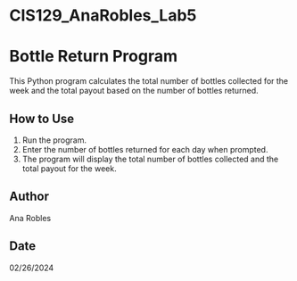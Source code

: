 # CIS129_AnaRobles_Lab5

# Bottle Return Program

This Python program calculates the total number of bottles collected for the week and the total payout based on the number of bottles returned.

## How to Use

1. Run the program.
2. Enter the number of bottles returned for each day when prompted.
3. The program will display the total number of bottles collected and the total payout for the week.

## Author

Ana Robles

## Date

02/26/2024
